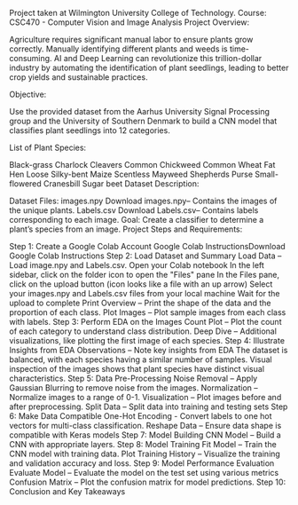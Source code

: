 Project taken at Wilmington University College of Technology.
Course: CSC470 - Computer Vision and Image Analysis
Project Overview:

Agriculture requires significant manual labor to ensure plants grow correctly. Manually identifying different plants and weeds is time-consuming. AI and Deep Learning can revolutionize this trillion-dollar industry by automating the identification of plant seedlings, leading to better crop yields and sustainable practices.

Objective:

Use the provided dataset from the Aarhus University Signal Processing group and the University of Southern Denmark to build a CNN model that classifies plant seedlings into 12 categories.

List of Plant Species:

Black-grass
Charlock
Cleavers
Common Chickweed
Common Wheat
Fat Hen
Loose Silky-bent
Maize
Scentless Mayweed
Shepherds Purse
Small-flowered Cranesbill
Sugar beet
Dataset Description:

Dataset Files:
images.npy Download images.npy– Contains the images of the unique plants.
Labels.csv Download Labels.csv– Contains labels corresponding to each image.
Goal: Create a classifier to determine a plant’s species from an image.
Project Steps and Requirements:

Step 1: Create a Google Colab Account
Google Colab InstructionsDownload Google Colab Instructions
Step 2: Load Dataset and Summary
Load Data – Load image.npy and Labels.csv.
Open your Colab notebook
In the left sidebar, click on the folder icon to open the "Files" pane
In the Files pane, click on the upload button (icon looks like a file with an up arrow)
Select your images.npy and Labels.csv files from your local machine
Wait for the upload to complete
Print Overview – Print the shape of the data and the proportion of each class.
Plot Images – Plot sample images from each class with labels.
Step 3: Perform EDA on the Images
Count Plot – Plot the count of each category to understand class distribution.
Deep Dive – Additional visualizations, like plotting the first image of each species.
Step 4: Illustrate Insights from EDA
Observations – Note key insights from EDA
The dataset is balanced, with each species having a similar number of samples.
Visual inspection of the images shows that plant species have distinct visual characteristics.
Step 5: Data Pre-Processing
Noise Removal – Apply Gaussian Blurring to remove noise from the images.
Normalization – Normalize images to a range of 0-1.
Visualization – Plot images before and after preprocessing.
Split Data – Split data into training and testing sets
Step 6: Make Data Compatible
One-Hot Encoding - Convert labels to one hot vectors for multi-class classification.
Reshape Data – Ensure data shape is compatible with Keras models
Step 7: Model Building
CNN Model – Build a CNN with appropriate layers.
Step 8: Model Training
Fit Model – Train the CNN model with training data.
Plot Training History – Visualize the training and validation accuracy and loss.
Step 9: Model Performance Evaluation
Evaluate Model – Evaluate the model on the test set using various metrics
Confusion Matrix – Plot the confusion matrix for model predictions.
Step 10: Conclusion and Key Takeaways
